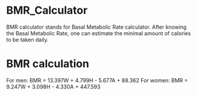 # BMR_Calculator
BMR calculator stands for Basal Metabolic Rate calculator. After knowing the Basal Metabolic Rate, one can estimate the minimal amount of calories to be taken daily.
<h1>BMR calculation</h1>
For men:
BMR = 13.397W + 4.799H - 5.677A + 88.362
For women:
BMR = 9.247W + 3.098H - 4.330A + 447.593
